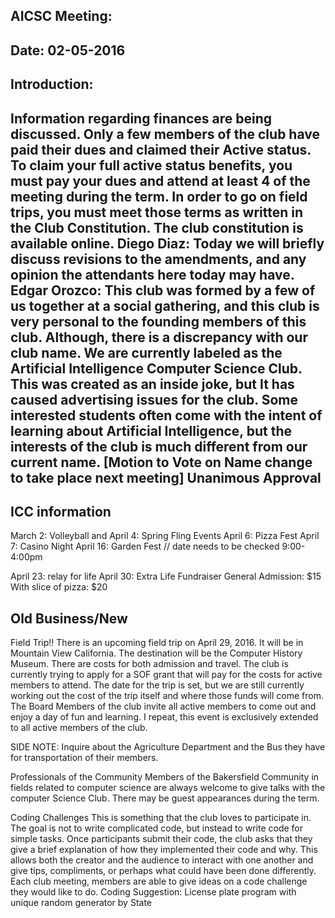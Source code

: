 AICSC Meeting:
---
Date: 02-05-2016
---

## Introduction:
Information regarding finances are being discussed. Only a few members of the club have paid their dues and claimed their Active status. To claim your full active status benefits, you must pay your dues and attend at least 4 of the meeting during the term. In order to go on field trips, you must meet those terms as written in the Club Constitution. The club constitution is available online.
Diego Diaz: Today we will briefly discuss revisions to the amendments, and any opinion the attendants here today may have. 
Edgar Orozco: This club was formed by a few of us together at a social gathering, and this club is very personal to the founding members of this club. Although, there is a discrepancy with our club name. We are currently labeled as the Artificial Intelligence Computer Science Club. This was created as an inside joke, but It has caused advertising issues for the club. Some interested students often come with the intent of learning about Artificial Intelligence, but the interests of the club is much different from our current name. 
[Motion to Vote on Name change to take place next meeting]			Unanimous Approval
---

## ICC information
March 2: Volleyball and
April 4: Spring Fling Events
April 6: Pizza Fest
April 7: Casino Night
April 16: Garden Fest // date needs to be checked
9:00-4:00pm

April 23: relay for life
April 30: Extra Life Fundraiser		General Admission: $15 		With slice of pizza: $20



## Old Business/New

Field Trip!!
There is an upcoming field trip on April 29, 2016. It will be in Mountain View California. The destination will be the Computer History Museum. There are costs for both admission and travel. The club is currently trying to apply for a SOF grant that will pay for the costs for active members to attend. The date for the trip is set, but we are still currently working out the cost of the trip itself and where those funds will come from. The Board Members of the club invite all active members to come out and enjoy a day of fun and learning. I repeat, this event is exclusively extended to all active members of the club. 

SIDE NOTE: Inquire about the Agriculture Department and the Bus they have for transportation of their members. 

Professionals of the Community
Members of the Bakersfield Community in fields related to computer science are always welcome to give talks with the computer Science Club. There may be guest appearances during the term. 

Coding Challenges
This is something that the club loves to participate in. The goal is not to write complicated code, but instead to write code for simple tasks. Once participants submit their code, the club asks that they give a brief explanation of how they implemented their code and why. This allows both the creator and the audience to interact with one another and give tips, compliments, or perhaps what could have been done differently. Each club meeting, members are able to give ideas on a code challenge they would like to do. 
Coding Suggestion: License plate program with unique random generator by State




